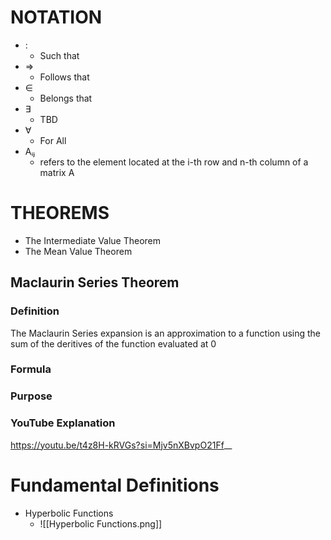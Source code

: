 # NOTATION
- :
	- Such that
- ⇒
	- Follows that
- ∈
	- Belongs that
- ∃
	- TBD
- ∀
	- For All
-  Aᵢⱼ
	- refers to the element located at the i-th row and n-th column of a matrix A
# THEOREMS
* The Intermediate Value Theorem
* The Mean Value Theorem
## Maclaurin Series Theorem
### Definition
The Maclaurin Series expansion is an approximation to a function using the sum of the deritives of the function evaluated at 0
### Formula 
### Purpose
### YouTube Explanation

https://youtu.be/t4z8H-kRVGs?si=Mjv5nXBvpO21Ff__
# Fundamental Definitions
- Hyperbolic Functions
	- ![[Hyperbolic Functions.png]]